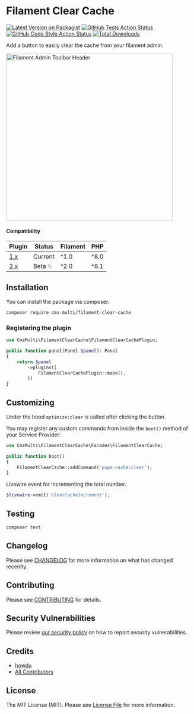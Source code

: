 # Filament Clear Cache 

[![Latest Version on Packagist](https://img.shields.io/packagist/v/cms-multi/filament-clear-cache.svg?style=flat-square)](https://packagist.org/packages/cms-multi/filament-clear-cache)
[![GitHub Tests Action Status](https://img.shields.io/github/actions/workflow/status/cms-multi/filament-clear-cache/run-tests.yml?branch=main&label=tests&style=flat-square)](https://github.com/cms-multi/filament-clear-cache/actions?query=workflow%3Arun-tests+branch%3Amain)
[![GitHub Code Style Action Status](https://img.shields.io/github/actions/workflow/status/cms-multi/filament-clear-cache/fix-php-code-style-issues.yml?branch=main&label=code%20style&style=flat-square)](https://github.com/cms-multi/filament-clear-cache/actions?query=workflow%3A"Fix+PHP+code+style+issues"+branch%3Amain)
[![Total Downloads](https://img.shields.io/packagist/dt/cms-multi/filament-clear-cache.svg?style=flat-square)](https://packagist.org/packages/cms-multi/filament-clear-cache)

Add a button to easily clear the cache from your filament admin.

<img width="449" alt="Filament Admin Toolbar Header" src="https://user-images.githubusercontent.com/533658/224348501-81f91bde-181c-454a-aafc-e633c1e7ae6f.png">


#### Compatibility

| Plugin | Status | Filament | PHP |
|------|----------|----------|--------|
| [1.x](https://github.com/cms-multi/filament-clear-cache/tree/1.x) | Current | ^1.0     | ^8.0 |
| [2.x](https://github.com/cms-multi/filament-clear-cache/tree/2.x) | Beta ✨️ | ^2.0     | ^8.1 |

## Installation

You can install the package via composer:

```bash
composer require cms-multi/filament-clear-cache
```

### Registering the plugin

```php
use CmsMulti\FilamentClearCache\FilamentClearCachePlugin;

public function panel(Panel $panel): Panel
{
    return $panel
        ->plugins([
            FilamentClearCachePlugin::make(),
        ])
}
```

## Customizing

Under the hood `optimize:clear` is called after clicking the button.

You may register any custom commands from inside the `boot()` method of your Service Provider: 

```php
use CmsMulti\FilamentClearCache\Facades\FilamentClearCache;

public function boot()
{
    FilamentClearCache::addCommand('page-cache:clear');
}
```

Livewire event for incrementing the total number. 
```php
$livewire->emit('clearCacheIncrement');
```

## Testing

```bash
composer test
```

## Changelog

Please see [CHANGELOG](CHANGELOG.md) for more information on what has changed recently.

## Contributing

Please see [CONTRIBUTING](CONTRIBUTING.md) for details.

## Security Vulnerabilities

Please review [our security policy](../../security/policy) on how to report security vulnerabilities.

## Credits

- [howdu](https://github.com/cms-multi)
- [All Contributors](../../contributors)

## License

The MIT License (MIT). Please see [License File](LICENSE.md) for more information.
